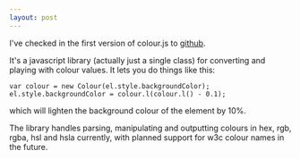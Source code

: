 ```yaml
---
layout: post
---
```

I've checked in the first version of colour.js to [github](http://github.com/collectivecognition/colour.js).

It's a javascript library (actually just a single class) for converting and playing with colour values. It lets you do things like this:

    var colour = new Colour(el.style.backgroundColor);
    el.style.backgroundColor = colour.l(colour.l() - 0.1);
    
which will lighten the background colour of the element by 10%.

The library handles parsing, manipulating and outputting colours in hex, rgb, rgba, hsl and hsla currently, with planned support for w3c colour names in the future.